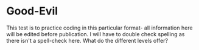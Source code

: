 # Good-Evil
This test is to practice coding in this particular format- all information here will be edited before publication. I will have to double check spelling as there isn't a spell-check here.
What do the different levels offer?
